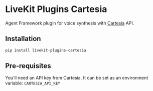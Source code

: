 # LiveKit Plugins Cartesia

Agent Framework plugin for voice synthesis with [Cartesia](https://cartesia.ai/) API.

## Installation

```bash
pip install livekit-plugins-cartesia
```

## Pre-requisites

You'll need an API key from Cartesia. It can be set as an environment variable: `CARTESIA_API_KEY`
